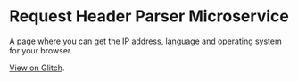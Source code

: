 # Request Header Parser Microservice

A page where you can get the IP address, language and operating system for your browser.

[View on Glitch](https://palm-porch.glitch.me/).
